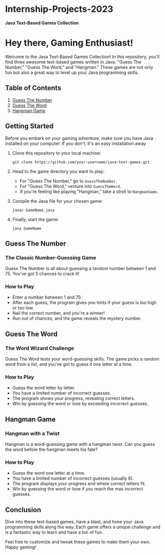 # Internship-Projects-2023

**Java Text-Based Games Collection**

# Hey there, Gaming Enthusiast!

Welcome to the Java Text-Based Games Collection! In this repository, you'll find three awesome text-based games written in Java: "Guess The Number," "Guess The Word," and "Hangman." These games are not only fun but also a great way to level up your Java programming skills.

## Table of Contents

1. [Guess The Number](#guess-the-number)
2. [Guess The Word](#guess-the-word)
3. [Hangman Game](#hangman-game)

## Getting Started

Before you embark on your gaming adventure, make sure you have Java installed on your computer. If you don't, it's an easy installation away.

1. Clone this repository to your local machine:
   ```
   git clone https://github.com/your-username/java-text-games.git
   ```

2. Head to the game directory you want to play:
   - For "Guess The Number," go to `GuessTheNumber`.
   - For "Guess The Word," venture into `GuessTheWord`.
   - If you're feeling like playing "Hangman," take a stroll to `HangmanGame`.

3. Compile the Java file for your chosen game:
   ```
   javac GameName.java
   ```

4. Finally, start the game:
   ```
   java GameName
   ```

## Guess The Number

### The Classic Number-Guessing Game

Guess The Number is all about guessing a random number between 1 and 75. You've got 5 chances to crack it!

### How to Play

- Enter a number between 1 and 75.
- After each guess, the program gives you hints if your guess is too high or too low.
- Nail the correct number, and you're a winner!
- Run out of chances, and the game reveals the mystery number.

## Guess The Word

### The Word Wizard Challenge

Guess The Word tests your word-guessing skills. The game picks a random word from a list, and you've got to guess it one letter at a time.

### How to Play

- Guess the word letter by letter.
- You have a limited number of incorrect guesses.
- The program shows your progress, revealing correct letters.
- Win by guessing the word or lose by exceeding incorrect guesses.

## Hangman Game

### Hangman with a Twist

Hangman is a word-guessing game with a hangman twist. Can you guess the word before the hangman meets his fate?

### How to Play

- Guess the word one letter at a time.
- You have a limited number of incorrect guesses (usually 6).
- The program displays your progress and where correct letters fit.
- Win by guessing the word or lose if you reach the max incorrect guesses.

## Conclusion

Dive into these text-based games, have a blast, and hone your Java programming skills along the way. Each game offers a unique challenge and is a fantastic way to learn and have a ton of fun.

Feel free to customize and tweak these games to make them your own. Happy gaming!
